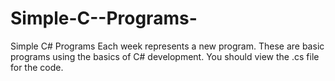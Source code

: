 # Simple-C--Programs-
Simple C# Programs 
Each week represents a new program. 
These are basic programs using the basics of C# development. You should view the .cs file for the code. 
